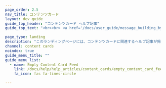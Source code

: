 ```yaml
---
page_order: 2.5
nav_title: コンテンツカード
layout: dev_guide
guide_top_header: "コンテンツカード ヘルプ記事"
guide_top_text: "<br><br> <a href='/docs/user_guide/message_building_by_channel/content_cards/'>コンテンツカード</a>セクションで、キャンペーンやキャンバスにコンテンツカードを統合するさまざまな方法について詳しく説明しています！"

page_type: landing
description: "このランディングページには、コンテンツカードに関連するヘルプ記事が掲載されています。"
channel: content cards
noindex: true
guide_menu_title: ""
guide_menu_list:
  - name: Empty Content Card Feed
    link: /docs/help/help_articles/content_cards/empty_content_card_feed/
    fa_icon: fas fa-times-circle

---
```

